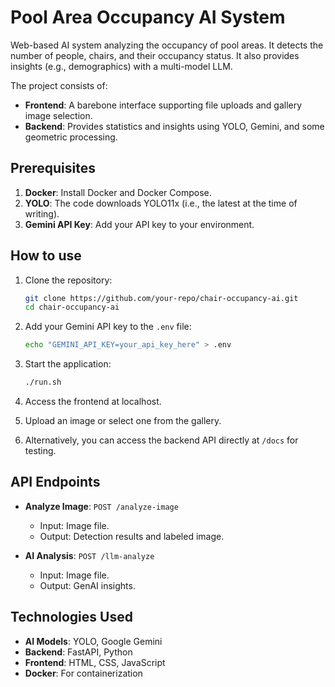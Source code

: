 # Pool Area Occupancy AI System

Web-based AI system analyzing the occupancy of pool areas. It detects the number of people, chairs, and their occupancy status. It also provides insights (e.g., demographics) with a multi-model LLM.

The project consists of:
- **Frontend**: A barebone interface supporting file uploads and gallery image selection.
- **Backend**: Provides statistics and insights using YOLO, Gemini, and some geometric processing.

## Prerequisites
1. **Docker**: Install Docker and Docker Compose.
2. **YOLO**: The code downloads YOLO11x (i.e., the latest at the time of writing).
3. **Gemini API Key**: Add your API key to your environment.

## How to use

1. Clone the repository:
   ```bash
   git clone https://github.com/your-repo/chair-occupancy-ai.git
   cd chair-occupancy-ai
   ```

2. Add your Gemini API key to the `.env` file:
   ```bash
   echo "GEMINI_API_KEY=your_api_key_here" > .env
   ```

3. Start the application:
   ```bash
   ./run.sh
   ```

4. Access the frontend at localhost.
5. Upload an image or select one from the gallery.
6. Alternatively, you can access the backend API directly at `/docs` for testing.

## API Endpoints
- **Analyze Image**: `POST /analyze-image`
  - Input: Image file.
  - Output: Detection results and labeled image.

- **AI Analysis**: `POST /llm-analyze`
  - Input: Image file.
  - Output: GenAI insights.

## Technologies Used
- **AI Models**: YOLO, Google Gemini
- **Backend**: FastAPI, Python
- **Frontend**: HTML, CSS, JavaScript
- **Docker**: For containerization

